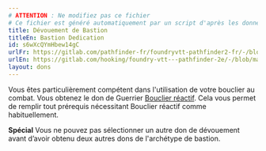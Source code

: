 ```yaml
---
# ATTENTION : Ne modifiez pas ce fichier
# Ce fichier est généré automatiquement par un script d'après les données du module Foundry VTT officiel et de sa traduction
title: Dévouement de Bastion
titleEn: Bastion Dedication
id: s6wXcQYmHbew14gC
urlFr: https://gitlab.com/pathfinder-fr/foundryvtt-pathfinder2-fr/-/blob/master/data/feats/s6wXcQYmHbew14gC.htm
urlEn: https://gitlab.com/hooking/foundry-vtt---pathfinder-2e/-/blob/master/packs/data/feats.db/bastion-dedication.json
layout: dons
---
```

Vous êtes particulièrement compétent dans l'utilisation de votre bouclier au combat. Vous obtenez le don de Guerrier [Bouclier réactif](bouclier-réactif.md). Cela vous permet de remplir tout prérequis nécessitant Bouclier réactif comme habituellement.

**Spécial** Vous ne pouvez pas sélectionner un autre don de dévouement avant d’avoir obtenu deux autres dons de l'archétype de bastion.
